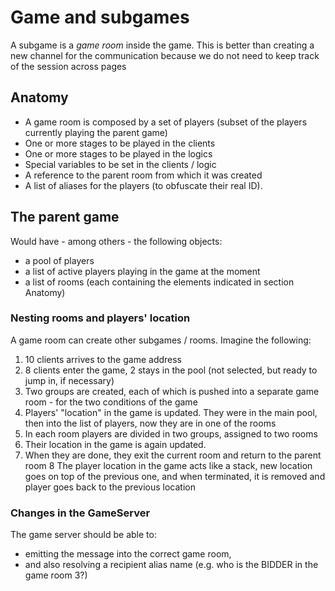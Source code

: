 # Game and subgames

A subgame is a *game room* inside the game. This is better than creating a new channel for the communication 
because  we do not need to keep track of the session across pages

## Anatomy

- A game room is composed by a set of players (subset of the players currently playing the parent game)
- One or more stages to be played in the clients
- One or more stages to be played in the logics
- Special variables to be set in the clients / logic
- A reference to the parent room from which it was created
- A list of aliases for the players (to obfuscate their real ID). 

## The parent game

Would have - among others - the following objects:

- a pool of players
- a list of active players playing in the game at the moment
- a list of rooms (each containing the elements indicated in section Anatomy)

### Nesting rooms and players' location

A game room can create other subgames / rooms. Imagine the following:

1. 10 clients arrives to the game address
2. 8 clients enter the game, 2 stays in the pool (not selected, but ready to jump in, if necessary)
3. Two groups are created, each of which is pushed into a separate game room - for the two conditions of the game
4. Players' "location" in the game is updated. They were in the main pool, then into the list of players, now they are in one of the rooms
5. In each room players are divided in two groups, assigned to two rooms
6. Their location in the game is again updated.  
7. When they are done, they exit the current room and return to the parent room
8 The player location in the game acts like a stack, new location goes on top of the previous one, and when terminated, it is removed and player goes back to the previous location

### Changes in the GameServer

The game server should be able to:
  - emitting the message into the correct game room, 
  - and also resolving a recipient alias name (e.g. who is the BIDDER in the game room 3?) 



